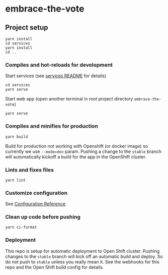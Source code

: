 # embrace-the-vote

## Project setup
```
yarn install
cd services
yarn install
cd ..
```

### Compiles and hot-reloads for development
Start services (see [services README](services/README.md) for details)
```
cd services
yarn serve
```

Start web app (open another terminal in root project directory `embrace-the-vote`)
```
yarn serve
```

### Compiles and minifies for production
```
yarn build
```
Build for production not working with Openshift (or docker image) so currently we use `--mode=dev` param.
Pushing a change to the `stable` branch will automatically kickoff a build for the app in the OpenShift cluster.
### Lints and fixes files
```
yarn lint
```

### Customize configuration
See [Configuration Reference](https://cli.vuejs.org/config/).

### Clean up code before pushing
```
yarn ci-format
```

### Deployment
This repo is setup for automatic deployment to Open Shift cluster. Pushing changes to the `stable` branch will kick off an automatic build and deploy. So do not push to `stable` unless you really mean it. See the webhooks for this repo and the Open Shift build config for details.

